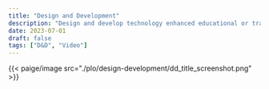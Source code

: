 ```yaml
---
title: "Design and Development"
description: "Design and develop technology enhanced educational or training materials and content (e.g., curriculum, instruction, performance supports) to maximize motivation, engagement, efficacy and efficiency with respect to learning."
date: 2023-07-01
draft: false
tags: ["D&D", "Video"]
---
```

{{< paige/image src="./plo/design-development/dd_title_screenshot.png" >}}

